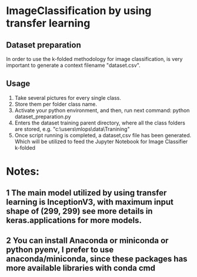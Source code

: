 # ImageClassification by using transfer learning

## Dataset preparation

In order to use the k-folded methodology for image classification, is very important to generate a context filename "dataset.csv". 

## Usage

1. Take several pictures for every single class.
2. Store them per folder class name.
3. Activate your python environment, and then, run next command: python dataset_preparation.py
4. Enters the dataset training parent directory, where all the class folders are stored, e.g. "c:\users\mlops\data\Tranining"
5. Once script running is completed, a dataset,csv file has been generated. Which will be utilized to feed the Jupyter Notebook for Image Classifier k-folded

# Notes:
## 1 The main model utilized by using transfer learning is InceptionV3, with maximum input shape of (299, 299) see more details in keras.applications for more models.
## 2 You can install Anaconda or miniconda or python pyenv, I prefer to use anaconda/miniconda, since these packages has more available libraries with conda cmd
